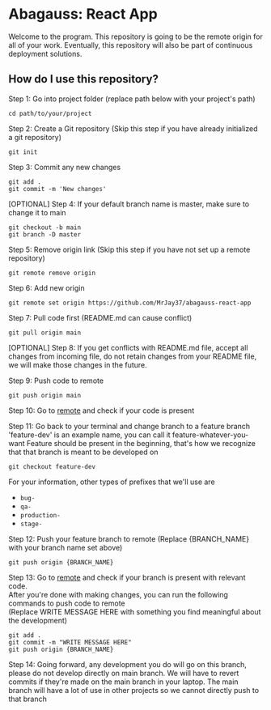 # Abagauss: React App

Welcome to the program. This repository is going to be the remote origin for all of your work. Eventually, this repository will also be part of continuous deployment solutions.

## How do I use this repository?

Step 1: Go into project folder (replace path below with your project's path)
```shell
cd path/to/your/project
```

Step 2: Create a Git repository (Skip this step if you have already initialized a git repository)
```shell
git init
```
Step 3: Commit any new changes
```shell
git add .
git commit -m 'New changes'
```
[OPTIONAL] Step 4: If your default branch name is master, make sure to change it to main
```shell
git checkout -b main
git branch -D master
```
Step 5: Remove origin link (Skip this step if you have not set up a remote repository)
```shell
git remote remove origin
```
Step 6: Add new origin
```shell
git remote set origin https://github.com/MrJay37/abagauss-react-app
```
Step 7: Pull code first (README.md can cause conflict)
```shell
git pull origin main
```
[OPTIONAL] Step 8: If you get conflicts with README.md file, accept all changes from incoming file, do not retain changes from your README file, we will make those changes in the future.

Step 9: Push code to remote
```shell
git push origin main
```
Step 10: Go to [remote](https://github.com/MrJay37/abagauss-react-app) and check if your code is present

Step 11: Go back to your terminal and change branch to a feature branch
'feature-dev' is an example name, you can call it feature-whatever-you-want
Feature should be present in the beginning, that's how we recognize that that branch is
meant to be developed on
```shell
git checkout feature-dev
```

For your information, other types of prefixes that we'll use are  
* `bug-`
* `qa-`
* `production-`
* `stage-`

Step 12: Push your feature branch to remote (Replace {BRANCH_NAME} with your branch name set above)
```shell
git push origin {BRANCH_NAME}
```

Step 13: Go to [remote](https://github.com/MrJay37/abagauss-react-app) and check if your branch is present with relevant code.  
After you're done with making changes, you can run the following  commands to push code to remote  
(Replace WRITE MESSAGE HERE with something you find meaningful about the development)
```shell
git add .
git commit -m "WRITE MESSAGE HERE"
git push origin {BRANCH_NAME}
```

Step 14: Going forward, any development you do will go on this branch, please do not develop directly on main branch. We will have to revert commits if they're made on the main branch in your laptop. The main branch will have a lot of use in other projects so we cannot directly push to that branch